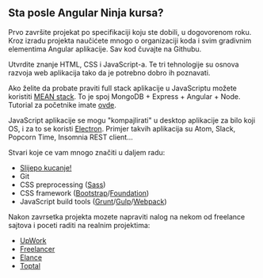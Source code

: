 ## Sta posle Angular Ninja kursa?

Prvo završite projekat po specifikaciji koju ste dobili, u dogovorenom roku. Kroz izradu projekta naučićete mnogo o organizaciji koda i svim gradivnim elementima Angular aplikacije. Sav kod čuvajte na Githubu.

Utvrdite znanje HTML, CSS i JavaScript-a. Te tri tehnologije su osnova razvoja web aplikacija tako da je potrebno dobro ih poznavati.

Ako želite da probate praviti full stack aplikacije u JavaScriptu možete koristiti [MEAN stack](http://mean.io/). To je spoj MongoDB + Express + Angular + Node. Tutorial za početnike imate [ovde](http://www.bradoncode.com/tutorials/learn-mean-stack-tutorial/).

JavaScript aplikacije se mogu "kompajlirati" u desktop aplikacije za bilo koji OS, i za to se koristi [Electron](http://electron.atom.io/). Primjer takvih aplikacija su Atom, Slack, Popcorn Time, Insomnia REST client...

Stvari koje ce vam mnogo značiti u daljem radu:
* [Slijepo kucanje!](https://www.typingclub.com/)
* Git
* CSS preprocessing ([Sass](http://sass-lang.com/))
* CSS framework ([Bootstrap](http://getbootstrap.com/)/[Foundation](http://foundation.zurb.com/))
* JavaScript build tools ([Grunt](http://gruntjs.com/)/[Gulp](http://gulpjs.com/)/[Webpack](https://webpack.github.io/))

Nakon zavrsetka projekta mozete napraviti nalog na nekom od freelance sajtova i poceti raditi na realnim projektima:
* [UpWork](https://www.upwork.com/)
* [Freelancer](https://www.freelancer.com)
* [Elance](https://www.elance.com)
* [Toptal](https://www.toptal.com)
